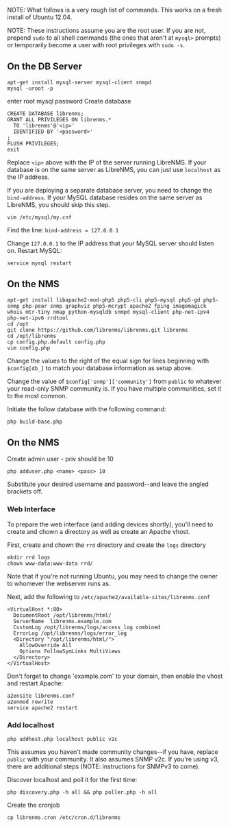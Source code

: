 NOTE: What follows is a very rough list of commands.  This works on a fresh install of Ubuntu 12.04.

NOTE: These instructions assume you are the root user.  If you are not, prepend `sudo` to all shell commands (the ones that aren't at `mysql>` prompts) or temporarily become a user with root privileges with `sudo -s`.

## On the DB Server ##

    apt-get install mysql-server mysql-client snmpd
    mysql -uroot -p

enter root mysql password
Create database

    CREATE DATABASE librenms;
    GRANT ALL PRIVILEGES ON librenms.*
      TO 'librenms'@'<ip>'
      IDENTIFIED BY '<password>'
    ;
    FLUSH PRIVILEGES;
    exit

Replace `<ip>` above with the IP of the server running LibreNMS.  If your database is on the same server as LibreNMS, you can just use `localhost` as the IP address.

If you are deploying a separate database server, you need to change the `bind-address`.  If your MySQL database resides on the same server as LibreNMS, you should skip this step.

    vim /etc/mysql/my.cnf

Find the line: `bind-address = 127.0.0.1`

Change `127.0.0.1` to the IP address that your MySQL server should listen on.  Restart MySQL:

    service mysql restart

## On the NMS ##

    apt-get install libapache2-mod-php5 php5-cli php5-mysql php5-gd php5-snmp php-pear snmp graphviz php5-mcrypt apache2 fping imagemagick whois mtr-tiny nmap python-mysqldb snmpd mysql-client php-net-ipv4 php-net-ipv6 rrdtool
    cd /opt
    git clone https://github.com/librenms/librenms.git librenms
    cd /opt/librenms
    cp config.php.default config.php
    vim config.php

Change the values to the right of the equal sign for lines beginning with `$config[db_]` to match your database information as setup above.

Change the value of `$config['snmp']['community']` from `public` to whatever your read-only SNMP community is.  If you have multiple communities, set it to the most common.

Initiate the follow database with the following command:

    php build-base.php

## On the NMS ##

Create admin user - priv should be 10

    php adduser.php <name> <pass> 10

Substitute your desired username and password--and leave the angled brackets off.

### Web Interface ###

To prepare the web interface (and adding devices shortly), you'll need to create and chown a directory as well as create an Apache vhost.

First, create and chown the `rrd` directory and create the `logs` directory

    mkdir rrd logs
    chown www-data:www-data rrd/

Note that if you're not running Ubuntu, you may need to change the owner to whomever the webserver runs as.

Next, add the following to `/etc/apache2/available-sites/librenms.conf`

    <VirtualHost *:80>
      DocumentRoot /opt/librenms/html/
      ServerName  librenms.example.com
      CustomLog /opt/librenms/logs/access_log combined
      ErrorLog /opt/librenms/logs/error_log
      <Directory "/opt/librenms/html/">
        AllowOverride All
        Options FollowSymLinks MultiViews
      </Directory>
    </VirtualHost>

Don't forget to change 'example.com' to your domain, then enable the vhost and restart Apache:

    a2ensite librenms.conf
    a2enmod rewrite
    service apache2 restart

### Add localhost ###

    php addhost.php localhost public v2c

This assumes you haven't made community changes--if you have, replace `public` with your community.  It also assumes SNMP v2c.  If you're using v3, there are additional steps (NOTE: instructions for SNMPv3 to come).

Discover localhost and poll it for the first time:

    php discovery.php -h all && php poller.php -h all

Create the cronjob

    cp librenms.cron /etc/cron.d/librenms

